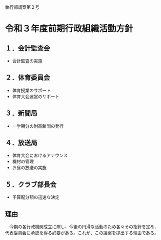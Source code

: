 執行部議案第２号

# 令和３年度前期行政組織活動方針

## １．会計監査会

- 会計監査の実施

## ２．体育委員会

- 体育授業のサポート
- 体育大会運営のサポート

## ３．新聞局

- 一学期分の附高新聞の発行

## ４．放送局

- 体育大会におけるアナウンス
- 機材の管理
- お昼の放送の実施

## ５．クラブ部長会

- 予算配分額の迅速な決定

## 理由

　今期の各行政機関成立に際し、今後の円滑な活動のため各々その指針を定め、代表委員会に承認を得る必要がある。これが、この議案を提出する理由である。
